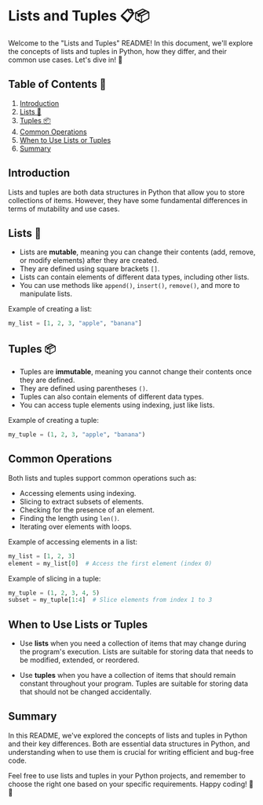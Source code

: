 # Lists and Tuples 📋📦

Welcome to the "Lists and Tuples" README! In this document, we'll explore the concepts of lists and tuples in Python, how they differ, and their common use cases. Let's dive in! 🚀

## Table of Contents 📜

1. [Introduction](#introduction)
2. [Lists 📃](#lists)
3. [Tuples 📦](#tuples)
4. [Common Operations](#common-operations)
5. [When to Use Lists or Tuples](#when-to-use-lists-or-tuples)
6. [Summary](#summary)

## Introduction

Lists and tuples are both data structures in Python that allow you to store collections of items. However, they have some fundamental differences in terms of mutability and use cases.

## Lists 📃

- Lists are **mutable**, meaning you can change their contents (add, remove, or modify elements) after they are created.
- They are defined using square brackets `[]`.
- Lists can contain elements of different data types, including other lists.
- You can use methods like `append()`, `insert()`, `remove()`, and more to manipulate lists.

Example of creating a list:
```python
my_list = [1, 2, 3, "apple", "banana"]
```

## Tuples 📦

- Tuples are **immutable**, meaning you cannot change their contents once they are defined.
- They are defined using parentheses `()`.
- Tuples can also contain elements of different data types.
- You can access tuple elements using indexing, just like lists.

Example of creating a tuple:
```python
my_tuple = (1, 2, 3, "apple", "banana")
```

## Common Operations

Both lists and tuples support common operations such as:
- Accessing elements using indexing.
- Slicing to extract subsets of elements.
- Checking for the presence of an element.
- Finding the length using `len()`.
- Iterating over elements with loops.

Example of accessing elements in a list:
```python
my_list = [1, 2, 3]
element = my_list[0]  # Access the first element (index 0)
```

Example of slicing in a tuple:
```python
my_tuple = (1, 2, 3, 4, 5)
subset = my_tuple[1:4]  # Slice elements from index 1 to 3
```

## When to Use Lists or Tuples

- Use **lists** when you need a collection of items that may change during the program's execution. Lists are suitable for storing data that needs to be modified, extended, or reordered.

- Use **tuples** when you have a collection of items that should remain constant throughout your program. Tuples are suitable for storing data that should not be changed accidentally.

## Summary

In this README, we've explored the concepts of lists and tuples in Python and their key differences. Both are essential data structures in Python, and understanding when to use them is crucial for writing efficient and bug-free code.

Feel free to use lists and tuples in your Python projects, and remember to choose the right one based on your specific requirements. Happy coding! 🐍✨
